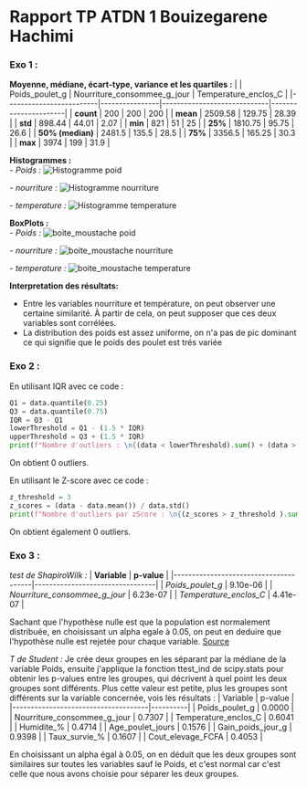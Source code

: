 
# Rapport TP ATDN 1 Bouizegarene Hachimi

### Exo 1 :

**Moyenne, médiane, écart-type, variance et les quartiles :**
|                         | Poids_poulet_g | Nourriture_consommee_g_jour | Temperature_enclos_C |
|-------------------------|----------------|-----------------------------|----------------------|
| **count**               | 200            | 200                         | 200                  |
| **mean**                | 2509.58        | 129.75                      | 28.39                |
| **std**                 | 898.44         | 44.01                       | 2.07                 |
| **min**                 | 821            | 51                          | 25                   |
| **25%**                 | 1810.75        | 95.75                       | 26.6                 |
| **50% (median)**        | 2481.5         | 135.5                       | 28.5                 |
| **75%**                 | 3356.5         | 165.25                      | 30.3                 |
| **max**                 | 3974           | 199                         | 31.9                 |


**Histogrammes :**\
*- Poids :*
![Histogramme poid](https://github.com/HachimiBouizegarene/ATDN-TP1/blob/master/assets/histogramme_poids.png?raw=true)

*- nourriture :*
![Histogramme nourriture](https://github.com/HachimiBouizegarene/ATDN-TP1/blob/master/assets/histogramme_nourriture.png?raw=true)

*- temperature :*
![Histogramme temperature](https://github.com/HachimiBouizegarene/ATDN-TP1/blob/master/assets/histogramme_temperature.png?raw=true)

**BoxPlots :**\
*- Poids :*
![boite_moustache poid](https://github.com/HachimiBouizegarene/ATDN-TP1/blob/master/assets/boite_moustache_poids.png?raw=true)

*- nourriture :*
![boite_moustache nourriture](https://github.com/HachimiBouizegarene/ATDN-TP1/blob/master/assets/boite_moustache_nourriture.png?raw=true)

*- temperature :*
![boite_moustache temperature](https://github.com/HachimiBouizegarene/ATDN-TP1/blob/master/assets/boite_moustache_temperature.png?raw=true)

**Interpretation des résultats:**
- Entre les variables nourriture et température, on peut observer une certaine similarité. À partir de cela, on peut supposer que ces deux variables sont corrélées.
- La distribution des poids est assez uniforme, on n'a pas de pic dominant ce qui signifie que le poids des poulet est trés variée


### Exo 2 :
En utilisant IQR avec ce code : 
```python
Q1 = data.quantile(0.25)
Q3 = data.quantile(0.75)
IQR = Q3 - Q1
lowerThreshold = Q1 - (1.5 * IQR) 
upperThreshold = Q3 + (1.5 * IQR) 
print(f"Nombre d'outliers : \n{(data < lowerThreshold).sum() + (data > upperThreshold).sum()}")
```
On obtient 0 outliers.

En utilisant le Z-score avec ce code : 
```python
z_threshold = 3
z_scores = (data - data.mean()) / data.std()
print(f"Nombre d'outliers par zScore : \n{(z_scores > z_threshold ).sum() + (z_scores < -z_threshold ).sum()}")
```
On obtient également 0 outliers.

### Exo 3 :
*test de ShapiroWilk :*
| **Variable**                          | **p-value**                     |
|---------------------------------------|---------------------------------|
| *Poids_poulet_g*                 | 9.10e-06                        |
| *Nourriture_consommee_g_jour*       | 6.23e-07                        |
| *Temperature_enclos_C*              | 4.41e-07                        |

Sachant que l'hypothèse nulle est que la population est normalement distribuée,  en choisissant un alpha egale à 0.05, on peut en deduire que l'hypothèse nulle est rejetée pour chaque variable.
[Source](https://fr.wikipedia.org/wiki/Test_de_Shapiro-Wilk)

*T de Student :*
Je crée deux groupes en les séparant par la médiane de la variable Poids, ensuite j'applique la fonction ttest_ind de scipy.stats pour obtenir les p-values entre les groupes, qui décrivent à quel point les deux groupes sont différents. Plus cette valeur est petite, plus les groupes sont différents sur la variable concernée, vois les résultats :
| Variable                           | p-value  |
|-------------------------------------|----------|
| Poids_poulet_g                      | 0.0000   |
| Nourriture_consommee_g_jour         | 0.7307   |
| Temperature_enclos_C                | 0.6041   |
| Humidite_%                          | 0.4714   |
| Age_poulet_jours                    | 0.1576   |
| Gain_poids_jour_g                   | 0.9398   |
| Taux_survie_%                       | 0.1607   |
| Cout_elevage_FCFA                   | 0.4053   |

En choisissant un alpha égal à 0.05, on en déduit que les deux groupes sont similaires sur toutes les variables sauf le Poids, et c'est normal car c'est celle que nous avons choisie pour séparer les deux groupes.